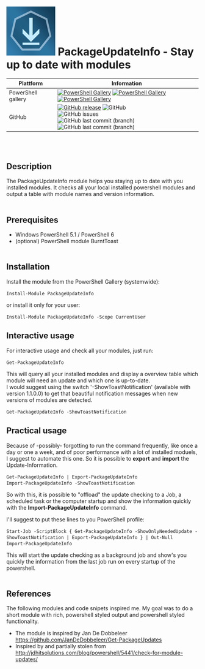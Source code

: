 ﻿
# ![logo][] PackageUpdateInfo - Stay up to date with modules
| Plattform | Information |
| --------- | ----------- |
| PowerShell gallery | [![PowerShell Gallery](https://img.shields.io/powershellgallery/v/PackageUpdateInfo?label=psgallery)](https://www.powershellgallery.com/packages/PackageUpdateInfo) [![PowerShell Gallery](https://img.shields.io/powershellgallery/p/PackageUpdateInfo)](https://www.powershellgallery.com/packages/PackageUpdateInfo) [![PowerShell Gallery](https://img.shields.io/powershellgallery/dt/PackageUpdateInfo?style=plastic)](https://www.powershellgallery.com/packages/PackageUpdateInfo) |
| GitHub  | [![GitHub release](https://img.shields.io/github/release/AndiBellstedt/PackageUpdateInfo.svg)](https://github.com/AndiBellstedt/PackageUpdateInfo/releases/latest) ![GitHub](https://img.shields.io/github/license/AndiBellstedt/PackageUpdateInfo?style=plastic) <br> ![GitHub issues](https://img.shields.io/github/issues-raw/AndiBellstedt/PackageUpdateInfo?style=plastic) <br> ![GitHub last commit (branch)](https://img.shields.io/github/last-commit/AndiBellstedt/PackageUpdateInfo/master?label=last%20commit%3A%20master&style=plastic) <br> ![GitHub last commit (branch)](https://img.shields.io/github/last-commit/AndiBellstedt/PackageUpdateInfo/Development?label=last%20commit%3A%20development&style=plastic) |
<br><br>

## Description

The PackageUpdateInfo module helps you staying up to date with you installed modules. It checks all your local installed powershell modules and output a table with module names and version information.
<br><br>

## Prerequisites

- Windows PowerShell 5.1 / PowerShell 6
- (optional) PowerShell module BurntToast
<br><br>


## Installation

Install the module from the PowerShell Gallery (systemwide):

    Install-Module PackageUpdateInfo

or install it only for your user:

    Install-Module PackageUpdateInfo -Scope CurrentUser


## Interactive usage
For interactive usage and check all your modules, just run:

    Get-PackageUpdateInfo

This will query all your installed modules and display a overview table which module will need an update and which one is up-to-date.\
I would suggest using the switch '-ShowToastNotification' (available with version 1.1.0.0) to get that beautiful notification messages when new versions of modules are detected.

    Get-PackageUpdateInfo -ShowToastNotification

## Practical usage
Because of -possibly- forgotting to run the command frequently, like once a day or one a week, and of poor performance with a lot of installed moduels, I suggest to automate this one.
So it is possible to **export** and **import** the Update-Information.

    Get-PackageUpdateInfo | Export-PackageUpdateInfo
    Import-PackageUpdateInfo -ShowToastNotification

So with this, it is possible to "offload" the update checking to a Job, a scheduled task or the computer startup and show the information quickly with the **Import-PackageUpdateInfo** command.

I'll suggest to put these lines to you PowerShell profile:

    Start-Job -ScriptBlock { Get-PackageUpdateInfo -ShowOnlyNeededUpdate -ShowToastNotification | Export-PackageUpdateInfo } | Out-Null
    Import-PackageUpdateInfo

This will start the update checking as a background job and show's you quickly the information from the last job run on every startup of the powershell.
<br><br>

## References
The following modules and code snipets inspired me. My goal was to do a short module with rich, powershell styled output and powershell styled functionality.

* The module is inspired by Jan De Dobbeleer
https://github.com/JanDeDobbeleer/Get-PackageUpdates
* Inspired by and partially stolen from http://jdhitsolutions.com/blog/powershell/5441/check-for-module-updates/



[logo]: assets/PackageUpdateInfo_128x128.png